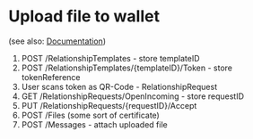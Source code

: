 # Upload file to wallet

(see also: [Documentation](https://github.com/idas-solutions/connector-documentation-dc/blob/master/Connector_Integration_Guide.md))

1. POST /RelationshipTemplates - store templateID
1. POST /RelationshipTemplates/{templateID}/Token - store tokenReference
1. User scans token as QR-Code - RelationshipRequest
1. GET /RelationshipRequests/OpenIncoming - store requestID
1. PUT /RelationshipRequests/{requestID}/Accept
1. POST /Files (some sort of certificate)
1. POST /Messages - attach uploaded file
